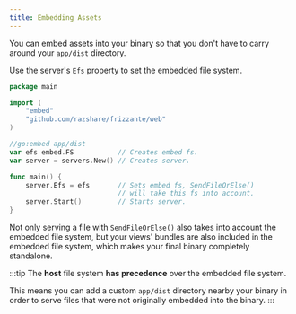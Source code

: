 ```yaml
---
title: Embedding Assets
---
```


You can embed assets into your binary so that you don't have to carry around your `app/dist` directory.

Use the server's `Efs` property to set the embedded file system.

```go
package main

import (
    "embed"
    "github.com/razshare/frizzante/web"
)

//go:embed app/dist
var efs embed.FS           // Creates embed fs.
var server = servers.New() // Creates server.

func main() {
    server.Efs = efs       // Sets embed fs, SendFileOrElse()
                           // will take this fs into account.
    server.Start()         // Starts server.
}
```

Not only serving a file with `SendFileOrElse()` also takes into account the embedded file system, but
your views' bundles are also included in the embedded file system, which makes your final binary
completely standalone.

:::tip
The **host** file system **has precedence** over the embedded file system.

This means you can add a custom `app/dist` directory nearby your binary in order to serve
files that were not originally embedded into the binary.
:::

